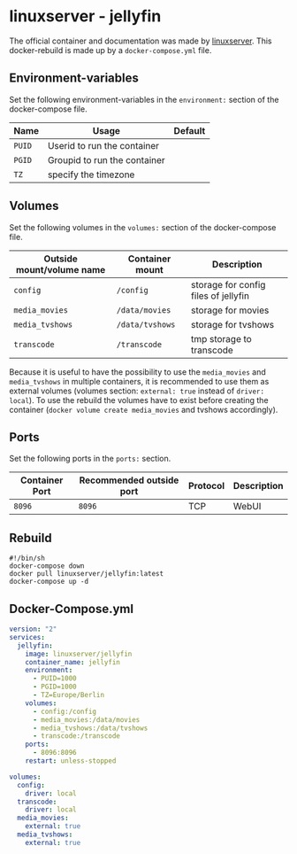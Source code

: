# linuxserver - jellyfin

The official container and documentation was made by [linuxserver](https://hub.docker.com/linuxserver/jellyfin).
This docker-rebuild is made up by a `docker-compose.yml` file.

## Environment-variables

Set the following environment-variables in the `environment:` section of the
docker-compose file.

| Name   | Usage                        | Default |
| ------ | ---------------------------- | ------- |
| `PUID` | Userid to run the container  |         |
| `PGID` | Groupid to run the container |         |
| `TZ`   | specify the timezone         |         |

## Volumes

Set the following volumes in the `volumes:` section of the docker-compose file.

| Outside mount/volume name | Container mount | Description                          |
| ------------------------- | --------------- | ------------------------------------ |
| `config`                  | `/config`       | storage for config files of jellyfin |
| `media_movies`            | `/data/movies`  | storage for movies                   |
| `media_tvshows`           | `/data/tvshows` | storage for tvshows                  |
| `transcode`               | `/transcode`    | tmp storage to transcode             |

Because it is useful to have the possibility to use the `media_movies` and
`media_tvshows` in multiple containers,
it is recommended to use them as external volumes (volumes section:
`external: true` instead of `driver: local`).
To use the rebuild the volumes have to exist before creating the container
(`docker volume create media_movies` and tvshows accordingly).

## Ports

Set the following ports in the `ports:` section.

| Container Port | Recommended outside port | Protocol | Description |
| -------------- | ------------------------ | -------- | ----------- |
| `8096`         | `8096`                   | TCP      | WebUI       |

## Rebuild

```shell
#!/bin/sh
docker-compose down
docker pull linuxserver/jellyfin:latest
docker-compose up -d
```

## Docker-Compose.yml

```yml
version: "2"
services:
  jellyfin:
    image: linuxserver/jellyfin
    container_name: jellyfin
    environment:
      - PUID=1000
      - PGID=1000
      - TZ=Europe/Berlin
    volumes:
      - config:/config
      - media_movies:/data/movies
      - media_tvshows:/data/tvshows
      - transcode:/transcode
    ports:
      - 8096:8096
    restart: unless-stopped

volumes:
  config:
    driver: local
  transcode:
    driver: local
  media_movies:
    external: true
  media_tvshows:
    external: true
```
